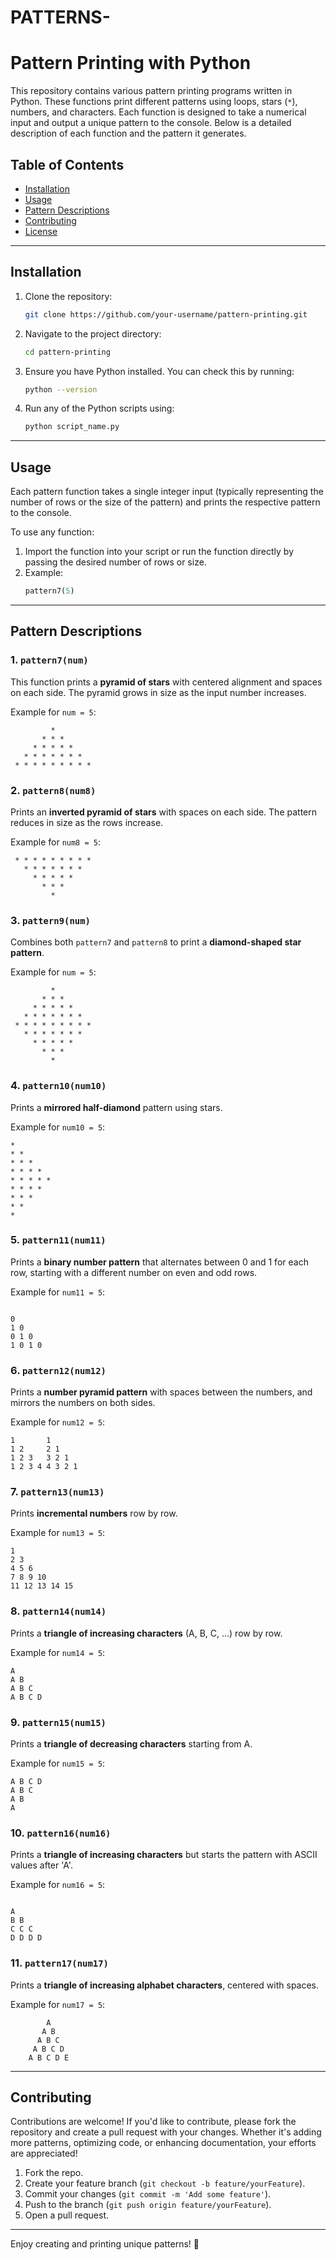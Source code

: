 # PATTERNS-

# Pattern Printing with Python

This repository contains various pattern printing programs written in Python. These functions print different patterns using loops, stars (`*`), numbers, and characters. Each function is designed to take a numerical input and output a unique pattern to the console. Below is a detailed description of each function and the pattern it generates.

## Table of Contents
- [Installation](#installation)
- [Usage](#usage)
- [Pattern Descriptions](#pattern-descriptions)
- [Contributing](#contributing)
- [License](#license)

---

## Installation

1. Clone the repository:
   ```bash
   git clone https://github.com/your-username/pattern-printing.git
   ```

2. Navigate to the project directory:
   ```bash
   cd pattern-printing
   ```

3. Ensure you have Python installed. You can check this by running:
   ```bash
   python --version
   ```

4. Run any of the Python scripts using:
   ```bash
   python script_name.py
   ```

---

## Usage

Each pattern function takes a single integer input (typically representing the number of rows or the size of the pattern) and prints the respective pattern to the console.

To use any function:
1. Import the function into your script or run the function directly by passing the desired number of rows or size.
2. Example:
   ```python
   pattern7(5)
   ```

---

## Pattern Descriptions

### 1. `pattern7(num)`
This function prints a **pyramid of stars** with centered alignment and spaces on each side. The pyramid grows in size as the input number increases.

Example for `num = 5`:
```
         *         
       * * *       
     * * * * *     
   * * * * * * *   
 * * * * * * * * * 
```

### 2. `pattern8(num8)`
Prints an **inverted pyramid of stars** with spaces on each side. The pattern reduces in size as the rows increase.

Example for `num8 = 5`:
```
 * * * * * * * * * 
   * * * * * * *   
     * * * * *     
       * * *       
         *         
```

### 3. `pattern9(num)`
Combines both `pattern7` and `pattern8` to print a **diamond-shaped star pattern**.

Example for `num = 5`:
```
         *         
       * * *       
     * * * * *     
   * * * * * * *   
 * * * * * * * * * 
   * * * * * * *   
     * * * * *     
       * * *       
         *         
```

### 4. `pattern10(num10)`
Prints a **mirrored half-diamond** pattern using stars.

Example for `num10 = 5`:
```
* 
* * 
* * * 
* * * * 
* * * * * 
* * * * 
* * * 
* * 
* 
```

### 5. `pattern11(num11)`
Prints a **binary number pattern** that alternates between 0 and 1 for each row, starting with a different number on even and odd rows.

Example for `num11 = 5`:
```

0 
1 0 
0 1 0 
1 0 1 0 
```

### 6. `pattern12(num12)`
Prints a **number pyramid pattern** with spaces between the numbers, and mirrors the numbers on both sides.

Example for `num12 = 5`:
```
1       1 
1 2     2 1 
1 2 3   3 2 1 
1 2 3 4 4 3 2 1 
```

### 7. `pattern13(num13)`
Prints **incremental numbers** row by row.

Example for `num13 = 5`:
```
1 
2 3 
4 5 6 
7 8 9 10 
11 12 13 14 15 
```

### 8. `pattern14(num14)`
Prints a **triangle of increasing characters** (A, B, C, ...) row by row.

Example for `num14 = 5`:
```
A 
A B 
A B C 
A B C D 
```

### 9. `pattern15(num15)`
Prints a **triangle of decreasing characters** starting from A.

Example for `num15 = 5`:
```
A B C D 
A B C 
A B 
A 
```

### 10. `pattern16(num16)`
Prints a **triangle of increasing characters** but starts the pattern with ASCII values after 'A'.

Example for `num16 = 5`:
```

A 
B B 
C C C 
D D D D 
```

### 11. `pattern17(num17)`
Prints a **triangle of increasing alphabet characters**, centered with spaces.

Example for `num17 = 5`:
```
        A
       A B
      A B C
     A B C D
    A B C D E
```

---

## Contributing

Contributions are welcome! If you'd like to contribute, please fork the repository and create a pull request with your changes. Whether it's adding more patterns, optimizing code, or enhancing documentation, your efforts are appreciated!

1. Fork the repo.
2. Create your feature branch (`git checkout -b feature/yourFeature`).
3. Commit your changes (`git commit -m 'Add some feature'`).
4. Push to the branch (`git push origin feature/yourFeature`).
5. Open a pull request.

---

Enjoy creating and printing unique patterns! 🎨
